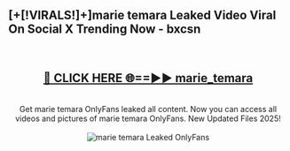 <h2>[+[!VIRALS!]+]marie temara Leaked Video Viral On Social X Trending Now - bxcsn</h2>
<br>
<div align="center">
<h2><a href="https://libra.edu.pl?marie_temara" rel="nofollow">🔴 CLICK HERE 🌐==►► marie_temara</a></h2>
<br>
Get marie temara OnlyFans leaked all content. Now you can access all videos and pictures of marie temara OnlyFans. New Updated Files 2025!
<br>
<br>
<a href="https://libra.edu.pl?marie_temara" rel="nofollow" data-target="animated-image.originalLink"><img src="https://i.ibb.co.com/WyWwxjT/player-gif2.gif" alt="marie temara Leaked OnlyFans" style="max-width: 100%; display: inline-block;" data-target="animated-image.originalImage"></a>
</div>
<br>